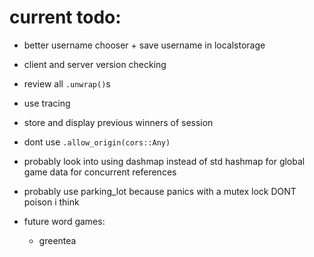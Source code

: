 # current todo:

-   better username chooser + save username in localstorage

-   client and server version checking

-   review all `.unwrap()`s

-   use tracing

-   store and display previous winners of session

-   dont use `.allow_origin(cors::Any)`

-   probably look into using dashmap instead of std hashmap for global game data for concurrent references

-   probably use parking_lot because panics with a mutex lock DONT poison i think

-   future word games:
    -   greentea
